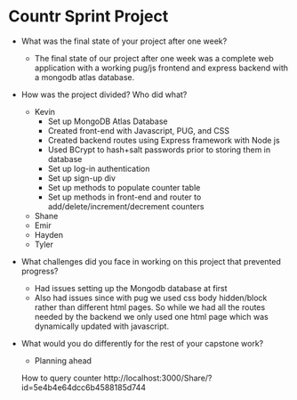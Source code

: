 # Countr Sprint Project

* What was the final state of your project after one week?
    * The final state of our project after one week was a complete web application with a working pug/js frontend and express backend with a mongodb atlas database.
* How was the project divided? Who did what?
  * Kevin
    * Set up MongoDB Atlas Database
    * Created front-end with Javascript, PUG, and CSS
    * Created backend routes using Express framework with Node js
    * Used BCrypt to hash+salt passwords prior to storing them in database
    * Set up log-in authentication
    * Set up sign-up div
    * Set up methods to populate counter table
    * Set up methods in front-end and router to add/delete/increment/decrement counters
  * Shane
  * Emir
  * Hayden
  * Tyler 
  
* What challenges did you face in working on this project that prevented progress?
  * Had issues setting up the Mongodb database at first
  * Also had issues since with pug we used css body hidden/block rather than different html pages.  So while we had all the routes needed by the backend we only used one html page which was dynamically updated with javascript.
  
* What would you do differently for the rest of your capstone work?
  * Planning ahead
  
  
  
  How to query counter
  http://localhost:3000/Share/?id=5e4b4e64dcc6b4588185d744
